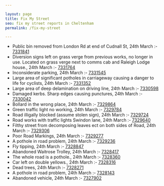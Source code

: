 ```yaml
---

layout: page
title: Fix My Street
seo: fix my street reports in Cheltenham
permalink: /fix-my-street

---
```


<!-- fix_marker starts -->

- Public bin removed from London Rd at end of Cudnall St, 24th March :- [7331841](https://www.fixmystreet.com/report/7331841)
- Diversion signs left on grass verge from previous works, no longer in use. Located on grass verge next to comms cab and Raleigh Lodge house., 24th March :- [7331764](https://www.fixmystreet.com/report/7331764)
- Inconsiderate parking, 24th March :- [7331545](https://www.fixmystreet.com/report/7331545)
- Large area of significant potholes in carriageway causing a danger to life for cyclists, 24th March :- [7331352](https://www.fixmystreet.com/report/7331352)
- Large area of deep delamination on driving line, 24th March :- [7330598](https://www.fixmystreet.com/report/7330598)
- Damaged kerbs. Sharp edges causing punctures, 24th March :- [7330042](https://www.fixmystreet.com/report/7330042)
- Bollard in the wrong place, 24th March :- [7329864](https://www.fixmystreet.com/report/7329864)
- Green traffic light no working, 24th March :- [7329784](https://www.fixmystreet.com/report/7329784)
- Road illigally blocked (assume stolen sign), 24th March :- [7329724](https://www.fixmystreet.com/report/7329724)
- Road works with traffic lights Swindon lane, 24th March :- [7329640](https://www.fixmystreet.com/report/7329640)
- Filthy street from decomposing leaves ect on both sides of Road, 24th March :- [7329306](https://www.fixmystreet.com/report/7329306)
- Poor Road Markings, 24th March :- [7329277](https://www.fixmystreet.com/report/7329277)
- A pothole in road problem, 24th March :- [7329236](https://www.fixmystreet.com/report/7329236)
- Fly tipping, 24th March :- [7328847](https://www.fixmystreet.com/report/7328847)
- Abandoned Waitrose Trolley, 24th March :- [7328417](https://www.fixmystreet.com/report/7328417)
- The whole road is a pothole., 24th March :- [7328360](https://www.fixmystreet.com/report/7328360)
- Car left on double yellows., 24th March :- [7328316](https://www.fixmystreet.com/report/7328316)
- Dead trees, 24th March :- [7328271](https://www.fixmystreet.com/report/7328271)
- A pothole in road problem, 24th March :- [7328143](https://www.fixmystreet.com/report/7328143)
- Abandoned vehicle, 24th March :- [7327902](https://www.fixmystreet.com/report/7327902)

<!-- fix_marker ends -->